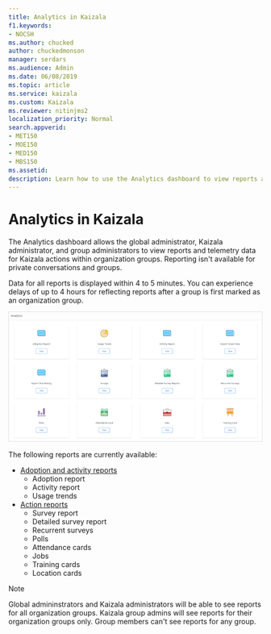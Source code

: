 ```yaml
---
title: Analytics in Kaizala
f1.keywords:
- NOCSH
ms.author: chucked
author: chuckedmonson
manager: serdars
ms.audience: Admin
ms.date: 06/08/2019
ms.topic: article
ms.service: kaizala
ms.custom: Kaizala
ms.reviewer: nitinjms2
localization_priority: Normal
search.appverid:
- MET150
- MOE150
- MED150
- MBS150
ms.assetid: 
description: Learn how to use the Analytics dashboard to view reports and telemetry data.
---
```


# Analytics in Kaizala

The Analytics dashboard allows the global administrator, Kaizala administrator, and group administrators to view reports and telemetry data for Kaizala actions within organization groups. Reporting isn't available for private conversations and groups.

Data for all reports is displayed within 4 to 5 minutes. You can experience delays of up to 4 hours for reflecting reports after a group is first marked as an organization group.
 
![Screenshot of the Analytics window in Kaizala management portal.](media/analytics.png)

The following reports are currently available:

- [Adoption and activity reports](adoption-and-activity-reports.md)
  - Adoption report
  - Activity report
  - Usage trends
- [Action reports](action-reports.md)
  - Survey report
  - Detailed survey report
  - Recurrent surveys
  - Polls
  - Attendance cards
  - Jobs
  - Training cards
  - Location cards

> [!NOTE]
> Global admininstrators and Kaizala administrators will be able to see reports for all organization groups. Kaizala group admins will see reports for their organization groups only. Group members can't see reports for any group.

